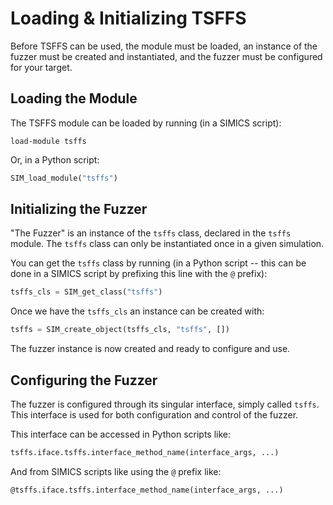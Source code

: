# Loading & Initializing TSFFS

Before TSFFS can be used, the module must be loaded, an instance of the fuzzer must be
created and instantiated, and the fuzzer must be configured for your target.

## Loading the Module

The TSFFS module can be loaded by running (in a SIMICS script):

```simics
load-module tsffs
```

Or, in a Python script:

```python
SIM_load_module("tsffs")
```

## Initializing the Fuzzer

"The Fuzzer" is an instance of the `tsffs` class, declared in the `tsffs` module. The
`tsffs` class can only be instantiated once in a given simulation.

You can get the `tsffs` class by running (in a Python script -- this can be done in a
SIMICS script by prefixing this line with the `@` prefix):

```python
tsffs_cls = SIM_get_class("tsffs")
```

Once we have the `tsffs_cls` an instance can be created with:

```python
tsffs = SIM_create_object(tsffs_cls, "tsffs", [])
```

The fuzzer instance is now created and ready to configure and use.

## Configuring the Fuzzer

The fuzzer is configured through its singular interface, simply called
`tsffs`. This interface is used for both configuration and control of the
fuzzer.

This interface can be accessed in Python scripts like:

```python
tsffs.iface.tsffs.interface_method_name(interface_args, ...)
```

And from SIMICS scripts like using the `@` prefix like:

```simics
@tsffs.iface.tsffs.interface_method_name(interface_args, ...)
```